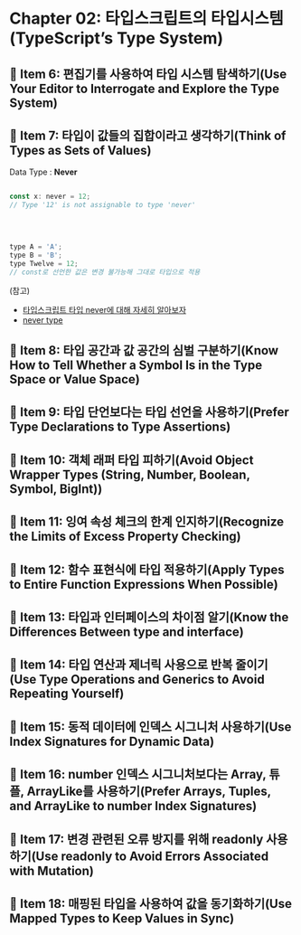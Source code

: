 # Chapter 02: 타입스크립트의 타입시스템(TypeScript’s Type System)

## 📝 Item 6: 편집기를 사용하여 타입 시스템 탐색하기(Use Your Editor to Interrogate and Explore the Type System)

## 📝 Item 7: 타입이 값들의 집합이라고 생각하기(Think of Types as Sets of Values)

Data Type : **Never**

```javascript

const x: never = 12;
// Type '12' is not assignable to type 'never'

```

<br>

```javascript

type A = 'A';
type B = 'B';
type Twelve = 12;
// const로 선언한 값은 변경 불가능해 그대로 타입으로 적용

```

(참고) 
- [타입스크립트 타입 never에 대해 자세히 알아보자](https://yceffort.kr/2022/03/understanding-typescript-never)
- [never type](https://www.typescriptlang.org/docs/handbook/2/narrowing.html)


## 📝 Item 8: 타입 공간과 값 공간의 심벌 구분하기(Know How to Tell Whether a Symbol Is in the Type Space or Value Space)
## 📝 Item 9: 타입 단언보다는 타입 선언을 사용하기(Prefer Type Declarations to Type Assertions)

## 📝 Item 10: 객체 래퍼 타입 피하기(Avoid Object Wrapper Types (String, Number, Boolean, Symbol, BigInt))

## 📝 Item 11: 잉여 속성 체크의 한계 인지하기(Recognize the Limits of Excess Property Checking)
## 📝 Item 12: 함수 표현식에 타입 적용하기(Apply Types to Entire Function Expressions When Possible)

## 📝 Item 13: 타입과 인터페이스의 차이점 알기(Know the Differences Between type and interface)

## 📝 Item 14: 타입 연산과 제너릭 사용으로 반복 줄이기(Use Type Operations and Generics to Avoid Repeating Yourself)

## 📝 Item 15: 동적 데이터에 인덱스 시그니처 사용하기(Use Index Signatures for Dynamic Data)

## 📝 Item 16: number 인덱스 시그니처보다는 Array, 튜플, ArrayLike를 사용하기(Prefer Arrays, Tuples, and ArrayLike to number Index Signatures)

## 📝 Item 17: 변경 관련된 오류 방지를 위해 readonly 사용하기(Use readonly to Avoid Errors Associated with Mutation)

## 📝 Item 18: 매핑된 타입을 사용하여 값을 동기화하기(Use Mapped Types to Keep Values in Sync)